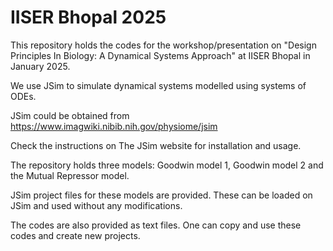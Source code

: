 # IISER Bhopal 2025
This repository holds the codes for the workshop/presentation on "Design Principles In Biology: A Dynamical Systems Approach" at IISER Bhopal in January 2025.

We use JSim to simulate dynamical systems modelled using systems of ODEs.  

JSim could be obtained from https://www.imagwiki.nibib.nih.gov/physiome/jsim  

Check the instructions on The JSim website for installation and usage.

The repository holds three models: Goodwin model 1, Goodwin model 2 and the Mutual Repressor model.  

JSim project files for these models are provided. These can be loaded on JSim and used without any modifications.  

The codes are also provided as text files. One can copy and use these codes and create new projects.



